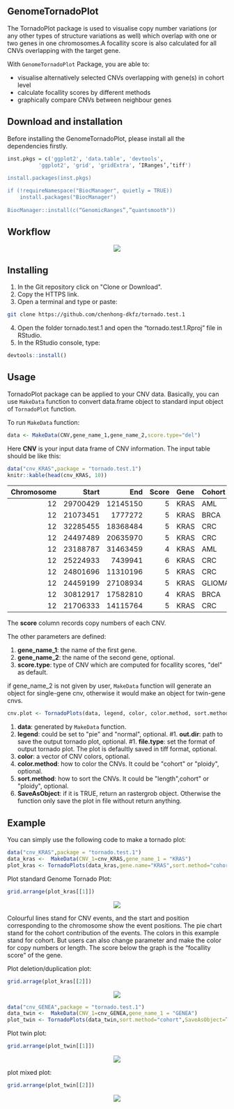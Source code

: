 

## GenomeTornadoPlot

The TornadoPlot package is used to visualise copy number variations (or any other types of structure variations as well) which overlap with one or two genes in one chromosomes.A focallity score is also calculated for all CNVs overlapping with the target gene. 

With `GenomeTornadoPlot` Package, you are able to:
- visualise alternatively selected CNVs overlapping with gene(s) in cohort level
- calculate focallity scores by different methods
- graphically compare CNVs between neighbour genes


## Download and installation

Before installing the GenomeTornadoPlot, please install all the dependencies firstly.

```R
inst.pkgs = c('ggplot2', 'data.table', 'devtools',
	      'ggplot2', 'grid', 'gridExtra', ‘IRanges’,’tiff')
	      
install.packages(inst.pkgs)

if (!requireNamespace("BiocManager", quietly = TRUE))
    install.packages("BiocManager")
    
BiocManager::install(c(“GenomicRanges”,”quantsmooth"))
```
## Workflow
<p align="center">
<img src="image/workflow.png">
</p>


## Installing
1. In the Git repository click on "Clone or Download".
2. Copy the HTTPS link.
3. Open a terminal and type or paste:
```bash
git clone https://github.com/chenhong-dkfz/tornado.test.1
```
4. Open the folder tornado.test.1 and open the “tornado.test.1.Rproj” file in RStudio.
5. In the RStudio console, type:
```R
devtools::install()
```

## Usage

TornadoPlot package can be applied to your CNV data. Basically, you can use `MakeData` function to convert data.frame object to standard input object of `TornadoPlot` function. 

To run `MakeData` function:

```R
data <- MakeData(CNV,gene_name_1,gene_name_2,score.type="del")

```

Here **CNV** is your input data frame of CNV information. The input table should be like this:


```R
data("cnv_KRAS",package = "tornado.test.1")
knitr::kable(head(cnv_KRAS, 10))
```
| Chromosome|    Start|      End| Score|Gene |Cohort |PID       |
|----------:|--------:|--------:|-----:|:----|:------|:---------|
|         12| 29700429| 12145150|     5|KRAS |AML    |pid001 |
|         12| 21073451|  1777272|     5|KRAS |BRCA   |pid002 |
|         12| 32285455| 18368484|     5|KRAS |CRC    |pid003 |
|         12| 24497489| 20635970|     5|KRAS |CRC    |pid004 |
|         12| 23188787| 31463459|     4|KRAS |AML    |pid005 |
|         12| 25224933|  7439941|     6|KRAS |CRC    |pid006 |
|         12| 24801696| 11310196|     5|KRAS |CRC    |pid007 |
|         12| 24459199| 27108934|     5|KRAS |GLIOMA |pid008 |
|         12| 30812917| 17582810|     4|KRAS |BRCA   |pid009 |
|         12| 21706333| 14115764|     5|KRAS |CRC    |pid010 |

The **score** column records copy numbers of each CNV.


The other parameters are defined:

1. **gene_name_1**: the name of the first gene.
1. **gene_name_2**: the name of the second gene, optional.
1. **score.type**: type of CNV which are computed for focallity scores, "del" as default.

if gene_name_2 is not given by user, `MakeData` function will generate an object for single-gene cnv, otherwise it would make an object for twin-gene cnvs. 



```R
cnv.plot <- TornadoPlots(data, legend, color, color.method, sort.method, SaveAsObject)
```
1. **data**: generated by `MakeData` function.
1. **legend**: could be set to "pie" and "normal", optional.
#1. **out.dir**: path to save the output tornado plot, optional.
#1. **file.type**: set the format of output tornado plot. The plot is defaultly saved in tiff format, optional.
1. **color**: a vector of CNV colors, optional.
1. **color.method**: how to color the CNVs. It could be "cohort" or "ploidy", optional.
1. **sort.method**: how to sort the CNVs. It could be "length",cohort" or "ploidy", optional.
1. **SaveAsObject**: if it is TRUE, return an rastergrob object. Otherwise the function only save the plot in file without return anything.

## Example

You can simply use the following code to make a tornado plot:
```R
data("cnv_KRAS",package = "tornado.test.1")
data_kras <-  MakeData(CNV_1=cnv_KRAS,gene_name_1 = "KRAS")
plot_kras <- TornadoPlots(data_kras,gene.name="KRAS",sort.method="cohort",SaveAsObject=T)
```
Plot standard Genome Tornado Plot:

```R
grid.arrange(plot_kras[[1]])
```
<p align="center">
<img src="image/example_tornadoplot.png">
</p>

Colourful lines stand for CNV events, and the start and position corresponding to the chromosome show the event positions.
The pie chart stand for the cohort contribution of the events.
The colors in this example stand for cohort. But users can also change parameter and make the color for copy numbers or length.
The score below the graph is the “focallity score” of the gene.

Plot deletion/duplication plot:
```R
grid.arrage(plot_kras[[2]])
```
<p align="center">
<img src="image/example_del_dup_plot.png">
</p>

```R
data("cnv_GENEA",package = "tornado.test.1")
data_twin <-  MakeData(CNV_1=cnv_GENEA,gene_name_1 = "GENEA")
plot_twin <- TornadoPlots(data_twin,sort.method="cohort",SaveAsObject=T)
```
Plot twin plot:
```R
grid.arrange(plot_twin[[1]])
```
<p align="center">
<img src="image/example_twinplot.png">
</p>

plot mixed plot:
```R
grid.arrange(plot_twin[[2]])
```
<p align="center">
<img src="image/example_mixedplot.png">
</p>


